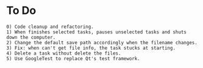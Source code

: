 # To Do
    0) Code cleanup and refactoring.    
    1) When finishes selected tasks, pauses unselected tasks and shuts down the computer. 
    2) Change the default save path accordingly when the filename changes.
    3) Fix: when can't get file info, the task stucks at starting.
    4) Delete a task without delete the files.
    5) Use GoogleTest to replace Qt's test framework.


